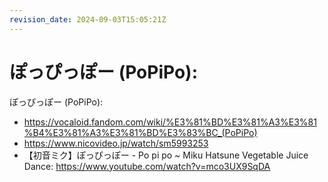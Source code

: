 ```yaml
---
revision_date: 2024-09-03T15:05:21Z
---
```

# ぽっぴっぽー (PoPiPo):
ぽっぴっぽー (PoPiPo):
* https://vocaloid.fandom.com/wiki/%E3%81%BD%E3%81%A3%E3%81%B4%E3%81%A3%E3%81%BD%E3%83%BC_(PoPiPo)
* https://www.nicovideo.jp/watch/sm5993253
* 【初音ミク】ぽっぴっぽー - Po pi po ~ Miku Hatsune Vegetable Juice Dance: https://www.youtube.com/watch?v=mco3UX9SqDA